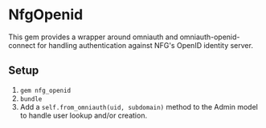 # NfgOpenid

This gem provides a wrapper around omniauth and omniauth-openid-connect for handling authentication against NFG's OpenID identity server.

## Setup
1. `gem nfg_openid`
2. `bundle`
3. Add a `self.from_omniauth(uid, subdomain)` method to the Admin model to handle user lookup and/or creation.

